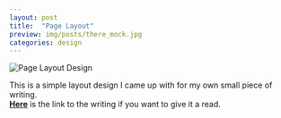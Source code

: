 ```yaml
---
layout: post
title:  "Page Layout"
preview: img/posts/there_mock.jpg
categories: design
---
```


![Page Layout Design](/img/posts/there_mock.jpg)

This is a simple layout design I came up with for my own small piece of writing.<br> **<a href="https://sauhard.writes.xyz/There/2020/06/21" target="_blank">Here</a>** is the link to the writing if you want to give it a read. 

